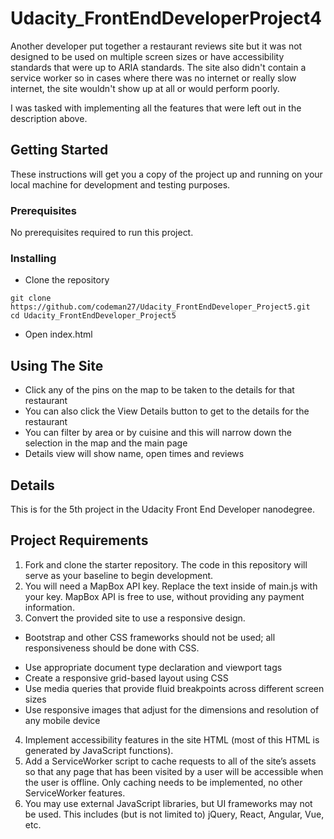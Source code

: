 # Udacity_FrontEndDeveloperProject4
Another developer put together a restaurant reviews site but it was not designed to be used on multiple screen sizes or have accessibility standards that were up to ARIA standards. The site also didn't contain a service worker so in cases where there was no internet or really slow internet, the site wouldn't show up at all or would perform poorly.

I was tasked with implementing all the features that were left out in the description above.

## Getting Started

These instructions will get you a copy of the project up and running on your local machine for development and testing purposes.

### Prerequisites

No prerequisites required to run this project.

### Installing

- Clone the repository

```
git clone https://github.com/codeman27/Udacity_FrontEndDeveloper_Project5.git
cd Udacity_FrontEndDeveloper_Project5
```
- Open index.html

## Using The Site
- Click any of the pins on the map to be taken to the details for that restaurant
- You can also click the View Details button to get to the details for the restaurant
- You can filter by area or by cuisine and this will narrow down the selection in the map and the main page
- Details view will show name, open times and reviews

## Details
This is for the 5th project in the Udacity Front End Developer nanodegree. 

## Project Requirements
1. Fork and clone the starter repository. The code in this repository will serve as your baseline to begin development.
2. You will need a MapBox API key. Replace the text <your MAPBOX API KEY HERE>inside of main.js with your key. MapBox API is free to use, without providing any payment information.
3. Convert the provided site to use a responsive design.
  + Bootstrap and other CSS frameworks should not be used; all responsiveness should be done with CSS.
  - Use appropriate document type declaration and viewport tags
  - Create a responsive grid-based layout using CSS
  - Use media queries that provide fluid breakpoints across different screen sizes
  - Use responsive images that adjust for the dimensions and resolution of any mobile device
4. Implement accessibility features in the site HTML (most of this HTML is generated by JavaScript functions).
5. Add a ServiceWorker script to cache requests to all of the site’s assets so that any page that has been visited by a user will be accessible when the user is offline. Only caching needs to be implemented, no other ServiceWorker features.
6. You may use external JavaScript libraries, but UI frameworks may not be used. This includes (but is not limited to) jQuery, React, Angular, Vue, etc.
